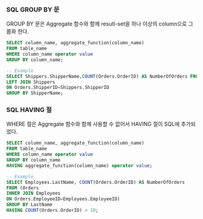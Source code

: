 ### SQL GROUP BY 문
GROUP BY 문은 Aggregate 함수와 함께 resutl-set을 하나 이상의 column으로 그룹화 한다.

```sql
SELECT column_name, aggregate_function(column_name)
FROM table_name
WHERE column_name operator value
GROUP BY column_name;

-- Example
SELECT Shippers.ShipperName,COUNT(Orders.OrderID) AS NumberOfOrders FROM Orders
LEFT JOIN Shippers
ON Orders.ShipperID=Shippers.ShipperID
GROUP BY ShipperName;
```

### SQL HAVING 절
WHERE 절은 Aggregate 함수와 함께 사용할 수 없어서 HAVING 절이 SQL에 추가되었다.

```sql
SELECT column_name, aggregate_function(column_name)
FROM table_name
WHERE column_name operator value
GROUP BY column_name
HAVING aggregate_function(column_name) operator value;

-- Example
SELECT Employees.LastName, COUNT(Orders.OrderID) AS NumberOfOrders
FROM (Orders
INNER JOIN Employees
ON Orders.EmployeeID=Employees.EmployeeID)
GROUP BY LastName
HAVING COUNT(Orders.OrderID) > 10;
```
